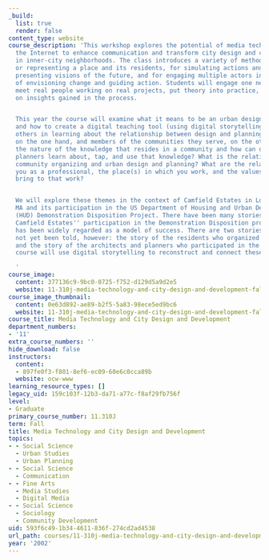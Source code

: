 ```yaml
---
_build:
  list: true
  render: false
content_type: website
course_description: 'This workshop explores the potential of media technology and
  the Internet to enhance communication and transform city design and community development
  in inner-city neighborhoods. The class introduces a variety of methods for describing
  or representing a place and its residents, for simulating actions and changes, for
  presenting visions of the future, and for engaging multiple actors in the process
  of envisioning change and guiding action. Students will engage one neighborhood,
  meet real people working on real projects, put theory into practice, and reflect
  on insights gained in the process.


  This year the course will examine what it means to be an urban designer/planner
  and how to create a digital teaching tool (using digital storytelling) that supports
  others in learning about the relationship between design and planning professionals,
  on the one hand, and members of the communities they serve, on the other. What is
  the nature of the knowledge that resides in a community and how can designers and
  planners learn about, tap, and use that knowledge? What is the relationship between
  community organizing and urban design and planning? What are the relationships between
  you as a professional, the place(s) in which you work, and the values and care you
  bring to that work?


  We will explore these themes in the context of Camfield Estates in Lower Roxbury,
  MA and its participation in the US Department of Housing and Urban Development''s
  (HUD) Demonstration Disposition Project. There have been many stories written about
  Camfield Estates'' participation in the Demonstration Disposition project, for it
  has been widely regarded as a model of success. There are two stories that have
  not yet been told, however: the story of the residents who organized the community
  and the story of the architects and planners who participated in the project. This
  course will use digital storytelling to reconstruct and connect these two stories.

  '
course_image:
  content: 377136c9-9bc0-0725-f752-d129d5a9d2e5
  website: 11-310j-media-technology-and-city-design-and-development-fall-2002
course_image_thumbnail:
  content: 0e63d892-ae89-b2f5-5a83-98ece5ed9bc6
  website: 11-310j-media-technology-and-city-design-and-development-fall-2002
course_title: Media Technology and City Design and Development
department_numbers:
- '11'
extra_course_numbers: ''
hide_download: false
instructors:
  content:
  - 897fe0f3-f801-8ef6-ec09-60e6c0cca89b
  website: ocw-www
learning_resource_types: []
legacy_uid: 159c103f-12b3-da71-a77c-f8af29fb756f
level:
- Graduate
primary_course_number: 11.310J
term: Fall
title: Media Technology and City Design and Development
topics:
- - Social Science
  - Urban Studies
  - Urban Planning
- - Social Science
  - Communication
- - Fine Arts
  - Media Studies
  - Digital Media
- - Social Science
  - Sociology
  - Community Development
uid: 593f6c49-1b34-4611-836f-274cd2ad4538
url_path: courses/11-310j-media-technology-and-city-design-and-development-fall-2002
year: '2002'
---
```

